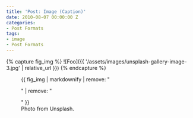 ```yaml
---
title: 'Post: Image (Caption)'
date: 2010-08-07 00:00:00 Z
categories:
- Post Formats
tags:
- image
- Post Formats
---
```


{% capture fig_img %}
![Foo]({{ '/assets/images/unsplash-gallery-image-3.jpg' | relative_url }})
{% endcapture %}

<figure>
  {{ fig_img | markdownify | remove: "<p>" | remove: "</p>" }}
  <figcaption>Photo from Unsplash.</figcaption>
</figure>